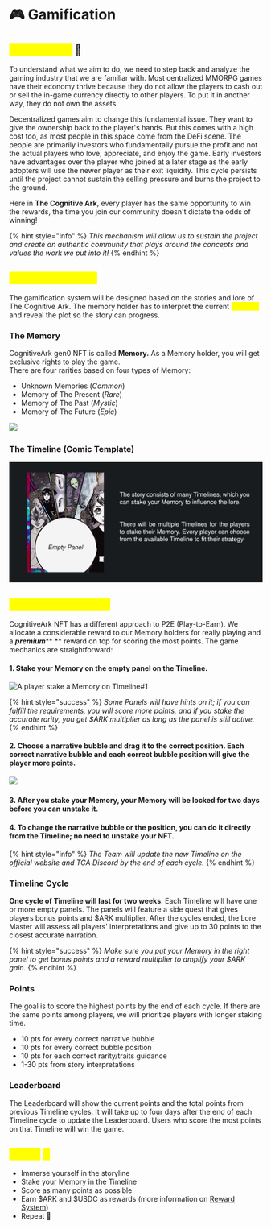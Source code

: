 # 🎮 Gamification

## <mark style="color:yellow;">Introduction</mark> 👋

To understand what we aim to do, we need to step back and analyze the gaming industry that we are familiar with. Most centralized MMORPG games have their economy thrive because they do not allow the players to cash out or sell the in-game currency directly to other players. To put it in another way, they do not own the assets.&#x20;

Decentralized games aim to change this fundamental issue. They want to give the ownership back to the player's hands. But this comes with a high cost too, as most people in this space come from the DeFi scene. The people are primarily investors who fundamentally pursue the profit and not the actual players who love, appreciate, and enjoy the game. Early investors have advantages over the player who joined at a later stage as the early adopters will use the newer player as their exit liquidity. This cycle persists until the project cannot sustain the selling pressure and burns the project to the ground.&#x20;

Here in **The Cognitive Ark**, every player has the same opportunity to win the rewards, the time you join our community doesn't dictate the odds of winning!

{% hint style="info" %}
_This mechanism will allow us to sustain the project and create an authentic community that plays around the concepts and values the work we put into it!_
{% endhint %}

## <mark style="color:yellow;">Getting Started 🧭</mark>

The gamification system will be designed based on the stories and lore of The Cognitive Ark. The memory holder has to interpret the current _<mark style="color:yellow;">Timeline</mark>_ and reveal the plot so the story can progress.

### The Memory

CognitiveArk gen0 NFT is called **Memory.** As a Memory holder, you will get exclusive rights to play the game. \
There are four rarities based on four types of Memory:

* Unknown Memories (_Common_)
* Memory of The Present (_Rare_)
* Memory of The Past (_Mystic_)
* Memory of The Future (_Epic_)

![](../../.gitbook/assets/Image\_For\_Docs\_-\_Memory.png)

### The Timeline (Comic Template)

![not the actual Timeline](../../.gitbook/assets/Timeline.png)

## <mark style="color:yellow;">Game Mechanics ⚙️</mark>

CognitiveArk NFT has a different approach to P2E (Play-to-Earn). We allocate a considerable reward to our Memory holders for really playing and a _**premium**_** ** reward on top for scoring the most points. The game mechanics are straightforward:

#### 1. Stake your Memory on the empty panel on the Timeline.&#x20;

![A player stake a  Memory on Timeline#1](<../../.gitbook/assets/Gamification - Frame 1 (1).gif>)

{% hint style="success" %}
_Some Panels will have hints on it; if you can fulfill the requirements, you will score more points, and if you stake the accurate rarity, you get $ARK multiplier as long as the panel is still active._
{% endhint %}

#### 2. Choose a narrative bubble and drag it to the correct position. Each correct narrative bubble and each correct bubble position will give the player more points.

![](<../../.gitbook/assets/Gamification - Frame 1 (3).gif>)

#### 3. After you stake your Memory, your Memory will be locked for two days before you can unstake it.

#### 4. To change the narrative bubble or the position, you can do it directly from the Timeline; no need to unstake your NFT.

{% hint style="info" %}
_The Team will update the new Timeline on the official website and TCA Discord by the end of each cycle._
{% endhint %}

### Timeline Cycle

**One cycle of Timeline will last for two weeks**. Each Timeline will have one or more empty panels. The panels will feature a side quest that gives players bonus points and $ARK multiplier. After the cycles ended, the Lore Master will assess all players' interpretations and give up to 30 points to the closest accurate narration.

{% hint style="success" %}
_Make sure you put your Memory in the right panel to get bonus points and a reward multiplier to amplify your $ARK gain._
{% endhint %}

### Points

The goal is to score the highest points by the end of each cycle. If there are the same points among players, we will prioritize players with longer staking time.

* 10 pts for every correct narrative bubble
* 10 pts for every correct bubble position
* 10 pts for each correct rarity/traits guidance
* 1-30 pts from story interpretations

### Leaderboard

The Leaderboard will show the current points and the total points from previous Timeline cycles. It will take up to four days after the end of each Timeline cycle to update the Leaderboard. Users who score the most points on that Timeline will win the game.

## <mark style="color:yellow;">**TL;DR**</mark> <mark style="color:yellow;"></mark><mark style="color:yellow;">🐌</mark>

* Immerse yourself in the storyline
* Stake your Memory in the Timeline
* Score as many points as possible
* Earn $ARK and $USDC as rewards (more information on [Reward System](../reward-system.md#1.-reward-pool))
* Repeat 🔁
